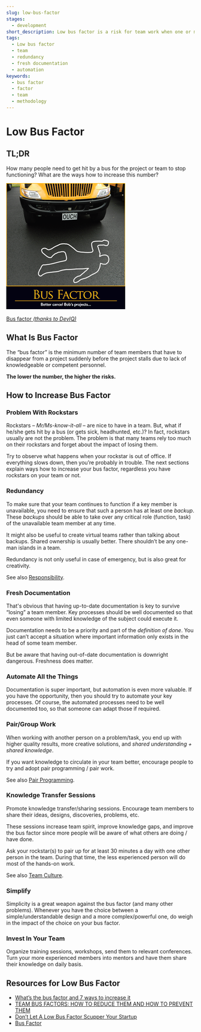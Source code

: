 ```yaml
---
slug: low-bus-factor
stages:
  - development
short_description: Low bus factor is a risk for team work when one or more important team members get stuck (from various reasons) and cannot work. 
tags:
  - Low bus factor
  - team
  - redundancy
  - fresh documentation
  - automation
keywords:
  - bus factor
  - factor
  - team
  - methodology
---
```


# Low Bus Factor

## TL;DR

How many people need to get hit by a bus for the project or team to stop functioning? What are the ways how to increase this number?  

![](/files/bus1.png)

[Bus factor *(thanks to DevIQ)*](https://deviq.com/bus-factor/)

## What Is Bus Factor

The “bus factor” is the minimum number of team members that have to disappear from a project suddenly before the project stalls due to lack of knowledgeable or competent personnel. 

**The lower the number, the higher the risks.**

## How to Increase Bus Factor

### Problem With Rockstars

Rockstars  – *Mr/Ms-know-it-all* – are nice to have in a team. But, what if he/she gets hit by a bus (or gets sick, headhunted, etc.)? In fact, rockstars usually are not the problem. The problem is that many teams rely too much on their rockstars and forget about the impact of losing them. 

Try to observe what happens when your rockstar is out of office. If everything slows down, then you’re probably in trouble. The next sections explain ways how to increase your bus factor, regardless you have rockstars on your team or not.

### Redundancy

To make sure that your team continues to function if a key member is unavailable, you need to ensure that such a person has at least one *backup*. These *backups* should be able to take over any critical role (function, task) of the unavailable team member at any time. 

It might also be useful to create virtual teams rather than talking about backups. Shared ownership is usually better. There shouldn’t be any one-man islands in a team. 

Redundancy is not only useful in case of emergency, but is also great for creativity.

See also [Responsibility](/practices/responsibility).

### Fresh Documentation

That's obvious that having up-to-date documentation is key to survive “losing” a team member. Key processes should be well documented so that even someone with limited knowledge of the subject could execute it. 

Documentation needs to be a priority and part of the _definition of done_. You just can’t accept a situation where important information only exists in the head of some team member. 

But be aware that having out-of-date documentation is downright dangerous. Freshness does matter.

### Automate All the Things

Documentation is super important, but automation is even more valuable. If you have the opportunity, then you should try to automate your key processes. Of course, the automated processes need to be well documented too, so that someone can adapt those if required. 

### Pair/Group Work

When working with another person on a problem/task, you end up with higher quality results, more creative solutions, and _shared understanding + shared knowledge_. 

If you want knowledge to circulate in your team better, encourage people to try and adopt pair programming / pair work.

See also [Pair Programming](/practices/pair-programming).

### Knowledge Transfer Sessions

Promote knowledge transfer/sharing sessions. Encourage team members to share their ideas, designs, discoveries, problems, etc.

These sessions increase team spirit, improve knowledge gaps, and improve the bus factor since more people will be aware of what others are doing / have done.

Ask your rockstar(s) to pair up for at least 30 minutes a day with one other person in the team. During that time, the less experienced person will do most of the hands-on work.

See also [Team Culture](/practices/team-culture).

### Simplify

Simplicity is a great weapon against the bus factor (and many other problems). Whenever you have the choice between a simple/understandable design and a more complex/powerful one, do weigh in the impact of the choice on your bus factor.

### Invest In Your Team

Organize training sessions, workshops, send them to relevant conferences. Turn your more experienced members into mentors and have them share their knowledge on daily basis.

## Resources for Low Bus Factor

- [What’s the bus factor and 7 ways to increase it](https://medium.com/management-matters/whats-the-bus-factor-of-your-team-and-how-to-increase-it-8bdfb63361fc)
- [TEAM BUS FACTORS: HOW TO REDUCE THEM AND HOW TO PREVENT THEM](https://www.5whys.com/articles/team-bus-factors-how-to-reduce-them-and-how-to-prevent-them.html)
- [Don’t Let A Low Bus Factor Scupper Your Startup](https://blog.servermania.com/dont-let-a-low-bus-factor-scupper-your-startup/)
- [Bus Factor](https://deviq.com/bus-factor/)
